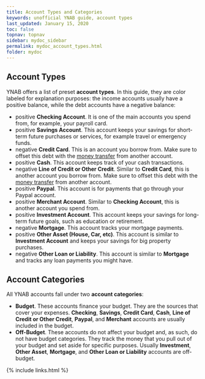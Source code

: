 ```yaml
---
title: Account Types and Categories
keywords: unofficial YNAB guide, account types
last_updated: January 15, 2020
toc: false
topnav: topnav
sidebar: mydoc_sidebar
permalink: mydoc_account_types.html
folder: mydoc
---
```


## Account Types

YNAB offers a list of preset **account types**. In this guide, they are color labeled for explanation purposes: the income accounts usually have a <span class="label label-success">positive</span> balance, while the debt accounts have a <span class="label label-danger">negative</span> balance:

* <span class="label label-success">positive</span>  **Checking Account**. It is one of the main accounts you spend from, for example, your payroll card.
*  <span class="label label-success">positive</span>  **Savings Account**. This account keeps your savings for short-term future purchases or services, for example travel or emergency funds.
*  <span class="label label-danger">negative</span>  **Credit Card**. This is an account you borrow from. Make sure to offset this debt with the [money transfer](mydoc_transferring_money) from another account.
*  <span class="label label-success">positive</span>  **Cash**. This account keeps track of your cash transactions.
*  <span class="label label-danger">negative</span>  **Line of Credit or Other Credit**. Similar to **Credit Card**, this is another account you borrow from. Make sure to offset this debt with the [money transfer](mydoc_transferring_money) from another account.
*  <span class="label label-success">positive</span>  **Paypal**. This account is for payments that go through your Paypal account.
*  <span class="label label-success">positive</span>  **Merchant Account**. Similar to **Checking Account**, this is another account you spend from.
*  <span class="label label-success">positive</span>  **Investment Account**. This account keeps your savings for long-term future goals, such as education or retirement.
*  <span class="label label-danger">negative</span>  **Mortgage**. This account tracks your mortgage payments.
*  <span class="label label-success">positive</span>  **Other Asset (House, Car, etc)**. This account is similar to **Investment Account** and keeps your savings for big property purchases.
*  <span class="label label-danger">negative</span>  **Other Loan or Liability**. This account is similar to **Mortgage** and tracks any loan payments you might have.


## Account Categories

All YNAB accounts fall under two **account categories**:

*  **Budget**. These accounts finance your budget. They are the sources that cover your expenses. **Checking**, **Savings**, **Credit Card**, **Cash**, **Line of Credit or Other Credit**, **Paypal**, and **Merchant** accounts are usually included in the budget.
*  **Off-Budget**. These accounts do not affect your budget and, as such, do not have budget categories. They track the money that you pull out of your budget and set aside for specific purposes. Usually **Investment**, **Other Asset**, **Mortgage**, and **Other Loan or Liability** accounts are off-budget.

{% include links.html %}
